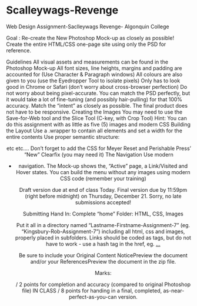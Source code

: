 # Scalleywags-Revenge
Web Design Assignment-Saclleywags Revenge- Algonquin College

Goal : Re-create the New Photoshop Mock-up as closely as possible! Create the entire HTML/CSS one-page site using only the PSD for reference.

Guidelines
All visual assets and measurements can be found in the Photoshop Mock-up
All font sizes, line heights, margins and padding are accounted for (Use Character & Paragraph windows)
All colours are also given to you (use the Eyedropper Tool to isolate pixels)
Only has to look good in Chrome or Safari (don’t worry about cross-browser perfection)
Do not worry about being pixel-accurate. You can match the PSD perfectly, but it would take a lot of fine-tuning (and possibly hair-pulling) for that 100% accuracy. Match the “intent” as closely as possible.
The final product does not have to be responsive.
Creating the Images
You may need to use the Save-for-Web tool and the Slice Tool (C-key, with Crop Tool) 
Hint: You can do this assignment with as little as five (5) images and modern CSS
Building the Layout
Use a .wrapper to contain all elements and set a width for the entire contents
Use proper semantic structure: <header> <section> <footer> etc etc....
Don’t forget to add the CSS for Meyer Reset and Perishable Press’ “New” Clearfix (you may need it)
The Navigation
Use modern <ul> <li> <a> navigation. The Mock-up shows the, “Active” page, a  Link/Visited and Hover states.
You can build the menu without any images using modern CSS code (remember your training)

Draft version due at end of class Today.
Final version due by 11:59pm (right before midnight) on Thursday, December 21.
Sorry, no late submissions accepted!

Submitting
Hand In: Complete “home” Folder: HTML, CSS, Images

Put it all in a directory named “Lastname-Firstname-Assignment-7” (eg. “Kingsbury-Rob-Assignment-7”) including all html, css and images, properly placed in subfolders. Links should be coded as <a> tags, but do not have to work - use a hash tag in the href, eg. <a href="#">...</a>

Be sure to include your Original Content NoticePreview the document and/or your ReferencesPreview the document in the zip file.

Marks:

/ 2 points for completion and accuracy (compared to original Photoshop file) IN CLASS
/ 8 points for handing in a final, completed, as-near-perfect-as-you-can version.
